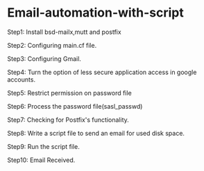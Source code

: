 # Email-automation-with-script

Step1: Install bsd-mailx,mutt and postfix

Step2: Configuring main.cf file.

Step3: Configuring Gmail.

Step4: Turn the option of less secure application access in google accounts.

Step5: Restrict permission on password file

Step6: Process the password file(sasl_passwd)

Step7: Checking for Postfix's functionality.

Step8: Write a script file to send an email for used disk space.

Step9: Run the script file.

Step10: Email Received.
